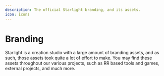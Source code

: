 ```yaml
---
description: The official Starlight branding, and its assets.
icon: icons
---
```


# Branding

Starlight is a creation studio with a large amount of branding assets, and as such, those assets took quite a lot of effort to make. You may find these assets throughout our various projects, such as RR based tools and games, external projects, and much more.
